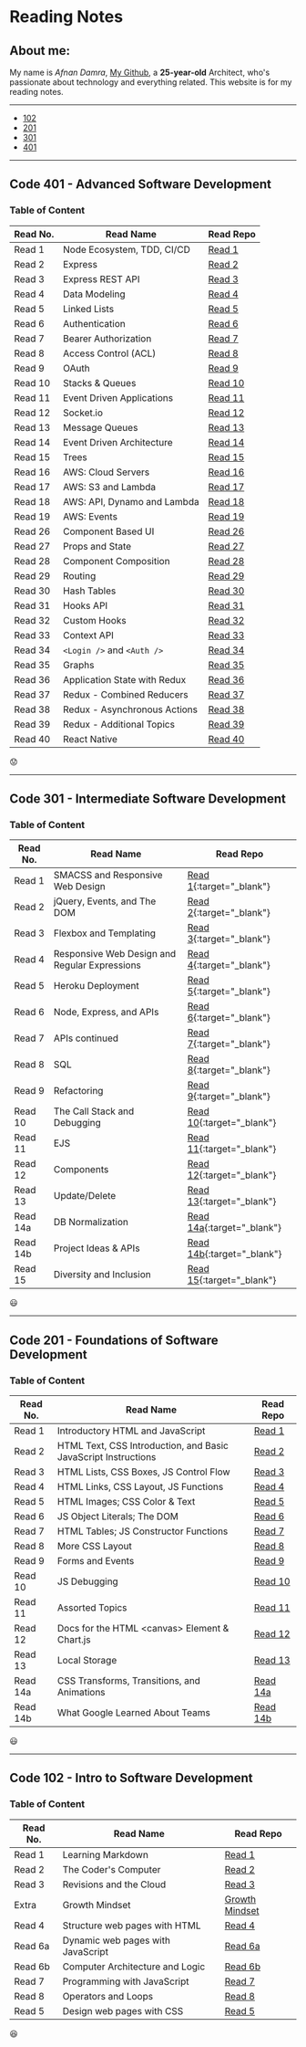 # Reading Notes

## About me:
My name is _Afnan Damra_, [My Github](https://github.com/afnandamra), a __25-year-old__ Architect, who's passionate about technology and everything related. This website is for my reading notes.

----

- [102](#102)
- [201](#201)
- [301](#301)
- [401](#401)

----

<div id="401"></div>

## Code 401 - Advanced Software Development

### Table of Content

| Read No. | Read Name | Read Repo |
| --- | --- | --- |
| Read 1 | Node Ecosystem, TDD, CI/CD | [Read 1](https://afnandamra.github.io/reading-notes/401/class-01) |
| Read 2 | Express | [Read 2](https://afnandamra.github.io/reading-notes/401/class-02) |
| Read 3 | Express REST API | [Read 3](https://afnandamra.github.io/reading-notes/401/class-03) |
| Read 4 | Data Modeling | [Read 4](https://afnandamra.github.io/reading-notes/401/class-04) |
| Read 5 | Linked Lists | [Read 5](https://afnandamra.github.io/reading-notes/401/class-05) |
| Read 6 | Authentication | [Read 6](https://afnandamra.github.io/reading-notes/401/class-06) |
| Read 7 | Bearer Authorization | [Read 7](https://afnandamra.github.io/reading-notes/401/class-07) |
| Read 8 | Access Control (ACL) | [Read 8](https://afnandamra.github.io/reading-notes/401/class-08) |
| Read 9 | OAuth | [Read 9](https://afnandamra.github.io/reading-notes/401/class-09) |
| Read 10 | Stacks & Queues | [Read 10](https://afnandamra.github.io/reading-notes/401/class-10) |
| Read 11 | Event Driven Applications | [Read 11](https://afnandamra.github.io/reading-notes/401/class-11) |
| Read 12 | Socket.io | [Read 12](https://afnandamra.github.io/reading-notes/401/class-12) |
| Read 13 | Message Queues | [Read 13](https://afnandamra.github.io/reading-notes/401/class-13) |
| Read 14 | Event Driven Architecture | [Read 14](https://afnandamra.github.io/reading-notes/401/class-14) |
| Read 15 | Trees | [Read 15](https://afnandamra.github.io/reading-notes/401/class-15) |
| Read 16 | AWS: Cloud Servers | [Read 16](https://afnandamra.github.io/reading-notes/401/class-16) |
| Read 17 | AWS: S3 and Lambda | [Read 17](https://afnandamra.github.io/reading-notes/401/class-17) |
| Read 18 | AWS: API, Dynamo and Lambda | [Read 18](https://afnandamra.github.io/reading-notes/401/class-18) |
| Read 19 | AWS: Events | [Read 19](https://afnandamra.github.io/reading-notes/401/class-19) |
| Read 26 | Component Based UI | [Read 26](https://afnandamra.github.io/reading-notes/401/class-26) |
| Read 27 | Props and State | [Read 27](https://afnandamra.github.io/reading-notes/401/class-27) |
| Read 28 | Component Composition | [Read 28](https://afnandamra.github.io/reading-notes/401/class-28) |
| Read 29 | Routing | [Read 29](https://afnandamra.github.io/reading-notes/401/class-29) |
| Read 30 | Hash Tables | [Read 30](https://afnandamra.github.io/reading-notes/401/class-30) |
| Read 31 | Hooks API | [Read 31](https://afnandamra.github.io/reading-notes/401/class-31) |
| Read 32 | Custom Hooks | [Read 32](https://afnandamra.github.io/reading-notes/401/class-32) |
| Read 33 | Context API | [Read 33](https://afnandamra.github.io/reading-notes/401/class-33) |
| Read 34 | `<Login />` and `<Auth />` | [Read 34](https://afnandamra.github.io/reading-notes/401/class-34) |
| Read 35 | Graphs | [Read 35](https://afnandamra.github.io/reading-notes/401/class-35) |
| Read 36 | Application State with Redux | [Read 36](https://afnandamra.github.io/reading-notes/401/class-36) |
| Read 37 | Redux - Combined Reducers | [Read 37](https://afnandamra.github.io/reading-notes/401/class-37) |
| Read 38 | Redux - Asynchronous Actions | [Read 38](https://afnandamra.github.io/reading-notes/401/class-38) |
| Read 39 | Redux - Additional Topics | [Read 39](https://afnandamra.github.io/reading-notes/401/class-39) |
| Read 40 | React Native | [Read 40](https://afnandamra.github.io/reading-notes/401/class-40) |

:worried:

----

<div id="301"></div>

## Code 301 - Intermediate Software Development

### Table of Content

| Read No. | Read Name | Read Repo |
| --- | --- | --- |
| Read 1 | SMACSS and Responsive Web Design | [Read 1](https://afnandamra.github.io/reading-notes/301/301-01){:target="_blank"} |
| Read 2 | jQuery, Events, and The DOM | [Read 2](https://afnandamra.github.io/reading-notes/301/301-02){:target="_blank"} |
| Read 3 | Flexbox and Templating | [Read 3](https://afnandamra.github.io/reading-notes/301/301-03){:target="_blank"} |
| Read 4 | Responsive Web Design and Regular Expressions | [Read 4](https://afnandamra.github.io/reading-notes/301/301-04){:target="_blank"} |
| Read 5 | Heroku Deployment | [Read 5](https://afnandamra.github.io/reading-notes/301/301-05){:target="_blank"} |
| Read 6 | Node, Express, and APIs | [Read 6](https://afnandamra.github.io/reading-notes/301/301-06){:target="_blank"} |
| Read 7 | APIs continued | [Read 7](https://afnandamra.github.io/reading-notes/301/301-07){:target="_blank"} |
| Read 8 | SQL | [Read 8](https://afnandamra.github.io/reading-notes/301/301-08){:target="_blank"} |
| Read 9 | Refactoring | [Read 9](https://afnandamra.github.io/reading-notes/301/301-09){:target="_blank"} |
| Read 10 | The Call Stack and Debugging | [Read 10](https://afnandamra.github.io/reading-notes/301/301-10){:target="_blank"} |
| Read 11 | EJS | [Read 11](https://afnandamra.github.io/reading-notes/301/301-11){:target="_blank"} |
| Read 12 | Components | [Read 12](https://afnandamra.github.io/reading-notes/301/301-12){:target="_blank"} |
| Read 13 | Update/Delete | [Read 13](https://afnandamra.github.io/reading-notes/301/301-13){:target="_blank"} |
| Read 14a | DB Normalization | [Read 14a](https://afnandamra.github.io/reading-notes/301/301-14a){:target="_blank"} |
| Read 14b | Project Ideas & APIs | [Read 14b](https://afnandamra.github.io/reading-notes/301/301-14b){:target="_blank"} |
| Read 15 | Diversity and Inclusion | [Read 15](https://afnandamra.github.io/reading-notes/301/301-15){:target="_blank"} |

:smiley:

----

<div id="201"></div>

## Code 201 - Foundations of Software Development

### Table of Content

| Read No. | Read Name | Read Repo |
| --- | --- | --- |
| Read 1 | Introductory HTML and JavaScript | [Read 1](https://afnandamra.github.io/reading-notes/201/class-01) |
| Read 2 | HTML Text, CSS Introduction, and Basic JavaScript Instructions | [Read 2](https://afnandamra.github.io/reading-notes/201/class-02) |
| Read 3 | HTML Lists, CSS Boxes, JS Control Flow | [Read 3](https://afnandamra.github.io/reading-notes/201/class-03) |
| Read 4 | HTML Links, CSS Layout, JS Functions | [Read 4](https://afnandamra.github.io/reading-notes/201/class-04) |
| Read 5 | HTML Images; CSS Color & Text | [Read 5](https://afnandamra.github.io/reading-notes/201/class-05) |
| Read 6 |  JS Object Literals; The DOM | [Read 6](https://afnandamra.github.io/reading-notes/201/class-06) |
| Read 7 | HTML Tables; JS Constructor Functions | [Read 7](https://afnandamra.github.io/reading-notes/201/class-07) |
| Read 8 | More CSS Layout | [Read 8](https://afnandamra.github.io/reading-notes/201/class-08) |
| Read 9 | Forms and Events | [Read 9](https://afnandamra.github.io/reading-notes/201/class-09) |
| Read 10 | JS Debugging | [Read 10](https://afnandamra.github.io/reading-notes/201/class-10) |
| Read 11 | Assorted Topics | [Read 11](https://afnandamra.github.io/reading-notes/201/class-11) |
| Read 12 | Docs for the HTML \<canvas\> Element & Chart.js | [Read 12](https://afnandamra.github.io/reading-notes/201/class-12) |
| Read 13 | Local Storage | [Read 13](https://afnandamra.github.io/reading-notes/201/class-13) |
| Read 14a | CSS Transforms, Transitions, and Animations | [Read 14a](https://afnandamra.github.io/reading-notes/201/class-14a) |
| Read 14b | What Google Learned About Teams | [Read 14b](https://afnandamra.github.io/reading-notes/201/class-14b) |

:smiley:

----

<div id="102"></div>

## Code 102 - Intro to Software Development

### Table of Content

| Read No. | Read Name | Read Repo |
| --- | --- | --- |
| Read 1 | Learning Markdown | [Read 1](https://afnandamra.github.io/reading-notes/102/Read%201) |
| Read 2 | The Coder's Computer | [Read 2](https://afnandamra.github.io/reading-notes/102/Read%202) |
| Read 3 | Revisions and the Cloud | [Read 3](https://afnandamra.github.io/reading-notes/102/Read%203) |
| Extra | Growth Mindset | [Growth Mindset](https://afnandamra.github.io/reading-notes/102/Growth%20Mindset) |
| Read 4 | Structure web pages with HTML | [Read 4](https://afnandamra.github.io/reading-notes/102/Read%204) |
| Read 6a | Dynamic web pages with JavaScript | [Read 6a](https://afnandamra.github.io/reading-notes/102/Read%206a) |
| Read 6b | Computer Architecture and Logic | [Read 6b](https://afnandamra.github.io/reading-notes/102/Read%206b) |
| Read 7 | Programming with JavaScript | [Read 7](https://afnandamra.github.io/reading-notes/102/Read%207) |
| Read 8 | Operators and Loops | [Read 8](https://afnandamra.github.io/reading-notes/102/Read%208) |
| Read 5 | Design web pages with CSS | [Read 5](https://afnandamra.github.io/reading-notes/102/Read%205)

:satisfied: